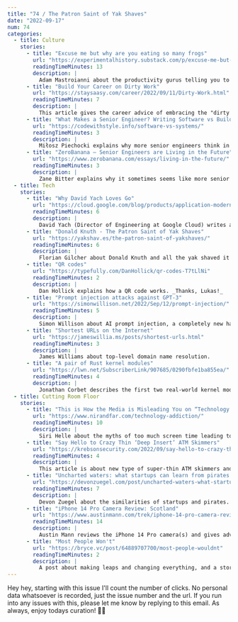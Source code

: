 ```yaml
---
title: "74 / The Patron Saint of Yak Shaves"
date: "2022-09-17"
num: 74
categories:
  - title: Culture
    stories:
      - title: "Excuse me but why are you eating so many frogs"
        url: "https://experimentalhistory.substack.com/p/excuse-me-but-why-are-you-eating"
        readingTimeMinutes: 13
        description: |
          Adam Mastroianni about the productivity gurus telling you to "eat more frogs" and people following that without thinking about what makes them happy.
      - title: "Build Your Career on Dirty Work"
        url: "https://staysaasy.com/career/2022/09/11/Dirty-Work.html"
        readingTimeMinutes: 7
        description: |
          This article gives the career advice of embracing the "dirty work" like on-call or QA.
      - title: "What Makes a Senior Engineer? Writing Software vs Building Systems"
        url: "https://codewithstyle.info/software-vs-systems/"
        readingTimeMinutes: 3
        description: |
          Miłosz Piechocki explains why more senior engineers think in systems and gives concrete examples.
      - title: "ZeroBanana – Senior Engineers are Living in the Future"
        url: "https://www.zerobanana.com/essays/living-in-the-future/"
        readingTimeMinutes: 3
        description: |
          Zane Bitter explains why it sometimes seems like more senior engineers live in the future.
  - title: Tech
    stories:
      - title: "Why David Yach Loves Go"
        url: "https://cloud.google.com/blog/products/application-modernization/why-david-yach-loves-go"
        readingTimeMinutes: 6
        description: |
          David Yach (Director of Engineering at Google Cloud) writes a love letter to Go.
      - title: "Donald Knuth - The Patron Saint of Yak Shaves"
        url: "https://yakshav.es/the-patron-saint-of-yakshaves/"
        readingTimeMinutes: 6
        description: |
          Florian Gilcher about Donald Knuth and all the yak shaved it took to finally get to LaTeX.
      - title: "QR codes"
        url: "https://typefully.com/DanHollick/qr-codes-T7tLlNi"
        readingTimeMinutes: 2
        description: |
          Dan Hollick explains how a QR code works. _Thanks, Lukas!_
      - title: "Prompt injection attacks against GPT-3"
        url: "https://simonwillison.net/2022/Sep/12/prompt-injection/"
        readingTimeMinutes: 5
        description: |
          Simon Willison about AI prompt injection, a completely new hack.
      - title: "Shortest URLs on the Internet"
        url: "https://jameswillia.ms/posts/shortest-urls.html"
        readingTimeMinutes: 3
        description: |
          James Williams about top-level domain name resolution.
      - title: "A pair of Rust kernel modules"
        url: "https://lwn.net/SubscriberLink/907685/0290fbfe1ba855ea/"
        readingTimeMinutes: 4
        description: |
          Jonathan Corbet describes the first two real-world kernel modules that have been written in Rust.
  - title: Cutting Room Floor
    stories:
      - title: "This is How the Media is Misleading You on “Technology Addiction”"
        url: "https://www.nirandfar.com/technology-addiction/"
        readingTimeMinutes: 10
        description: |
          Siri Helle about the myths of too much screen time leading to depression and other myths. _Thanks, Eric!_
      - title: "Say Hello to Crazy Thin ‘Deep Insert’ ATM Skimmers"
        url: "https://krebsonsecurity.com/2022/09/say-hello-to-crazy-thin-deep-insert-atm-skimmers/"
        readingTimeMinutes: 4
        description: |
          This article is about new type of super-thin ATM skimmers and how they work.
      - title: "Uncharted waters: what startups can learn from pirates about compensation"
        url: "https://devonzuegel.com/post/uncharted-waters-what-startups-can-learn-from-pirates-about-compensation"
        readingTimeMinutes: 7
        description: |
          Devon Zuegel about the similarities of startups and pirates.
      - title: "iPhone 14 Pro Camera Review: Scotland"
        url: "https://www.austinmann.com/trek/iphone-14-pro-camera-review-scotland"
        readingTimeMinutes: 14
        description: |
          Austin Mann reviews the iPhone 14 Pro camera(s) and gives advice for photographers using it.
      - title: "Most People Won't"
        url: "https://bryce.vc/post/64889707700/most-people-wouldnt"
        readingTimeMinutes: 2
        description: |
          A post about making leaps and changing everything, and a story about the Uber CEO.
---
```


Hey hey, starting with this issue I'll count the number of clicks.
No personal data whatsoever is recorded, just the issue number and the url.
If you run into any issues with this, please let me know by replying to this
email.
As always, enjoy todays curation! ✌🏻
